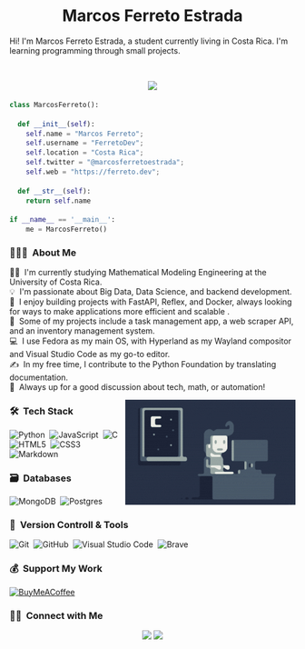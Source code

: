<h1 align="center">
  <b>Marcos Ferreto Estrada</b>
</h1>

Hi! I'm Marcos Ferreto Estrada, a student currently living in Costa Rica. I'm learning programming through small projects.

<br>

<p>
<div align="center">
  <img src="https://img.shields.io/badge/-Python-98b982?style=for-the-badge&logo=python&logoColor=98b982&labelColor=282828">
</div>
</p>

```python
class MarcosFerreto():
    
  def __init__(self):
    self.name = "Marcos Ferreto";
    self.username = "FerretoDev";
    self.location = "Costa Rica";
    self.twitter = "@marcosferretoestrada";
    self.web = "https://ferreto.dev";
  
  def __str__(self):
    return self.name

if __name__ == '__main__':
    me = MarcosFerreto()
```

### 👨🏻‍💻 &nbsp;About Me

👨‍💻 &nbsp;I'm currently studying Mathematical Modeling Engineering at the University of Costa Rica.\
💡 &nbsp;I'm passionate about Big Data, Data Science, and backend development.\
🚀 &nbsp;I enjoy building projects with FastAPI, Reflex, and Docker, always looking for ways to make applications more efficient and scalable .\
📂 &nbsp;Some of my projects include a task management app, a web scraper API, and an inventory management system.\
💻 &nbsp;I use Fedora as my main OS, with Hyperland as my Wayland compositor and Visual Studio Code as my go-to editor.\
✍️ &nbsp;In my free time, I contribute to the Python Foundation by translating documentation.\
💬 &nbsp;Always up for a good discussion about tech, math, or automation!

<img alt="Night Coding" src="https://raw.githubusercontent.com/AVS1508/AVS1508/master/assets/Night-Coding.gif" align="right"/>

### 🛠 &nbsp;Tech Stack

![Python](https://img.shields.io/badge/python-3670A0?style=for-the-badge&logo=python&logoColor=ffdd54)&nbsp;
![JavaScript](https://img.shields.io/badge/javascript-%23323330.svg?style=for-the-badge&logo=javascript&logoColor=%23F7DF1E)&nbsp;
![C](https://img.shields.io/badge/c-%2300599C.svg?style=for-the-badge&logo=c&logoColor=white)&nbsp;
![HTML5](https://img.shields.io/badge/html5-%23E34F26.svg?style=for-the-badge&logo=html5&logoColor=white)&nbsp;
![CSS3](https://img.shields.io/badge/css3-%231572B6.svg?style=for-the-badge&logo=css3&logoColor=white)&nbsp;
![Markdown](https://img.shields.io/badge/markdown-%23000000.svg?style=for-the-badge&logo=markdown&logoColor=white)&nbsp;

### 🗃 &nbsp;Databases

![MongoDB](https://img.shields.io/badge/MongoDB-%234ea94b.svg?style=for-the-badge&logo=mongodb&logoColor=white)&nbsp;
![Postgres](https://img.shields.io/badge/postgres-%23316192.svg?style=for-the-badge&logo=postgresql&logoColor=white)&nbsp;

### 🧰 &nbsp;Version Controll & Tools 

![Git](https://img.shields.io/badge/git-%23F05033.svg?style=for-the-badge&logo=git&logoColor=white)&nbsp;
![GitHub](https://img.shields.io/badge/github-%23121011.svg?style=for-the-badge&logo=github&logoColor=white)&nbsp;
![Visual Studio Code](https://img.shields.io/badge/Visual%20Studio%20Code-0078d7.svg?style=for-the-badge&logo=visual-studio-code&logoColor=white)&nbsp;
![Brave](https://img.shields.io/badge/Brave-FB542B?style=for-the-badge&logo=Brave&logoColor=white)&nbsp;

### 💰 &nbsp;Support My Work
[![BuyMeACoffee](https://img.shields.io/badge/Buy%20Me%20a%20Coffee-ffdd00?style=for-the-badge&logo=buy-me-a-coffee&logoColor=black)](https://buymeacoffee.com/ferretodev) 


### 🤝🏻 &nbsp;Connect with Me

<p align="center">
<a href="https://www.linkedin.com/in/marcos-ferreto/"><img src="https://img.shields.io/badge/Marcos%20Ferreto-0077B5?style=flat&logo=Linkedin&logoColor=white"/></a>
<a href="mailto:marcosferretoestrada@gmail.com"><img src="https://img.shields.io/badge/-Marcos%20Ferreto-D14836?style=flat&logo=Gmail&logoColor=white"/></a></a>
</p>

<br>
